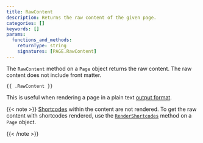```yaml
---
title: RawContent
description: Returns the raw content of the given page.
categories: []
keywords: []
params:
  functions_and_methods:
    returnType: string
    signatures: [PAGE.RawContent]
---
```


The `RawContent` method on a `Page` object returns the raw content. The raw content does not include front matter.

```go-html-template
{{ .RawContent }}
```

This is useful when rendering a page in a plain text [output format](g).

{{< note >}}
[Shortcodes](g) within the content are not rendered. To get the raw content with shortcodes rendered, use the [`RenderShortcodes`] method on a `Page` object.

[`RenderShortcodes`]: /methods/page/rendershortcodes/
{{< /note >}}
